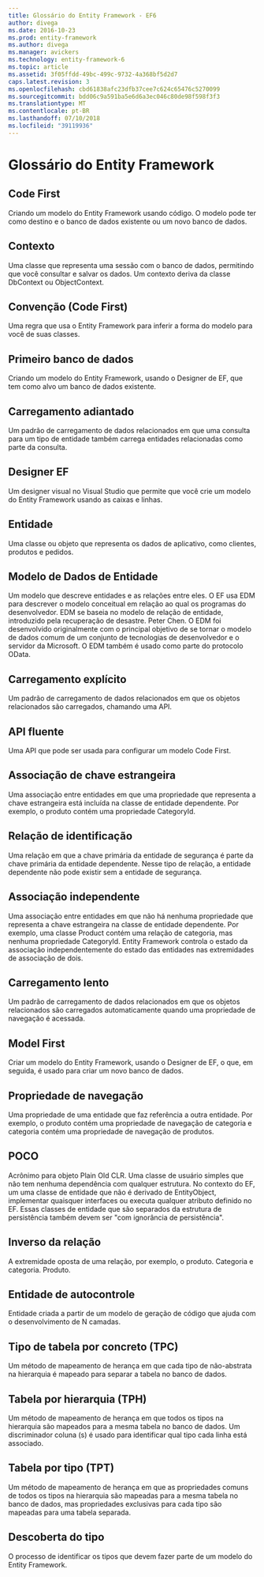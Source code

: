 ```yaml
---
title: Glossário do Entity Framework - EF6
author: divega
ms.date: 2016-10-23
ms.prod: entity-framework
ms.author: divega
ms.manager: avickers
ms.technology: entity-framework-6
ms.topic: article
ms.assetid: 3f05ffdd-49bc-499c-9732-4a368bf5d2d7
caps.latest.revision: 3
ms.openlocfilehash: cbd61838afc23dfb37cee7c624c65476c5270099
ms.sourcegitcommit: bdd06c9a591ba5e6d6a3ec046c80de98f598f3f3
ms.translationtype: MT
ms.contentlocale: pt-BR
ms.lasthandoff: 07/10/2018
ms.locfileid: "39119936"
---
```

# <a name="entity-framework-glossary"></a>Glossário do Entity Framework
## <a name="code-first"></a>Code First
Criando um modelo do Entity Framework usando código. O modelo pode ter como destino e o banco de dados existente ou um novo banco de dados.

## <a name="context"></a>Contexto
Uma classe que representa uma sessão com o banco de dados, permitindo que você consultar e salvar os dados. Um contexto deriva da classe DbContext ou ObjectContext.

## <a name="convention-code-first"></a>Convenção (Code First)
Uma regra que usa o Entity Framework para inferir a forma do modelo para você de suas classes.

## <a name="database-first"></a>Primeiro banco de dados
Criando um modelo do Entity Framework, usando o Designer de EF, que tem como alvo um banco de dados existente.

## <a name="eager-loading"></a>Carregamento adiantado
Um padrão de carregamento de dados relacionados em que uma consulta para um tipo de entidade também carrega entidades relacionadas como parte da consulta.

## <a name="ef-designer"></a>Designer EF
Um designer visual no Visual Studio que permite que você crie um modelo do Entity Framework usando as caixas e linhas.

## <a name="entity"></a>Entidade
Uma classe ou objeto que representa os dados de aplicativo, como clientes, produtos e pedidos.

## <a name="entity-data-model"></a>Modelo de Dados de Entidade
Um modelo que descreve entidades e as relações entre eles. O EF usa EDM para descrever o modelo conceitual em relação ao qual os programas do desenvolvedor. EDM se baseia no modelo de relação de entidade, introduzido pela recuperação de desastre. Peter Chen. O EDM foi desenvolvido originalmente com o principal objetivo de se tornar o modelo de dados comum de um conjunto de tecnologias de desenvolvedor e o servidor da Microsoft. O EDM também é usado como parte do protocolo OData.

## <a name="explicit-loading"></a>Carregamento explícito
Um padrão de carregamento de dados relacionados em que os objetos relacionados são carregados, chamando uma API.

## <a name="fluent-api"></a>API fluente
Uma API que pode ser usada para configurar um modelo Code First.

## <a name="foreign-key-association"></a>Associação de chave estrangeira
Uma associação entre entidades em que uma propriedade que representa a chave estrangeira está incluída na classe de entidade dependente. Por exemplo, o produto contém uma propriedade CategoryId.

## <a name="identifying-relationship"></a>Relação de identificação
Uma relação em que a chave primária da entidade de segurança é parte da chave primária da entidade dependente. Nesse tipo de relação, a entidade dependente não pode existir sem a entidade de segurança.

## <a name="independent-association"></a>Associação independente
Uma associação entre entidades em que não há nenhuma propriedade que representa a chave estrangeira na classe de entidade dependente. Por exemplo, uma classe Product contém uma relação de categoria, mas nenhuma propriedade CategoryId. Entity Framework controla o estado da associação independentemente do estado das entidades nas extremidades de associação de dois.

## <a name="lazy-loading"></a>Carregamento lento
Um padrão de carregamento de dados relacionados em que os objetos relacionados são carregados automaticamente quando uma propriedade de navegação é acessada.

## <a name="model-first"></a>Model First
Criar um modelo do Entity Framework, usando o Designer de EF, o que, em seguida, é usado para criar um novo banco de dados.

## <a name="navigation-property"></a>Propriedade de navegação
Uma propriedade de uma entidade que faz referência a outra entidade. Por exemplo, o produto contém uma propriedade de navegação de categoria e categoria contém uma propriedade de navegação de produtos.

## <a name="poco"></a>POCO
Acrônimo para objeto Plain Old CLR. Uma classe de usuário simples que não tem nenhuma dependência com qualquer estrutura. No contexto do EF, um uma classe de entidade que não é derivado de EntityObject, implementar quaisquer interfaces ou executa qualquer atributo definido no EF. Essas classes de entidade que são separados da estrutura de persistência também devem ser "com ignorância de persistência".  

## <a name="relationship-inverse"></a>Inverso da relação
A extremidade oposta de uma relação, por exemplo, o produto. Categoria e categoria. Produto.

## <a name="self-tracking-entity"></a>Entidade de autocontrole
Entidade criada a partir de um modelo de geração de código que ajuda com o desenvolvimento de N camadas.

## <a name="table-per-concrete-type-tpc"></a>Tipo de tabela por concreto (TPC)
Um método de mapeamento de herança em que cada tipo de não-abstrata na hierarquia é mapeado para separar a tabela no banco de dados.

## <a name="table-per-hierarchy-tph"></a>Tabela por hierarquia (TPH)
Um método de mapeamento de herança em que todos os tipos na hierarquia são mapeados para a mesma tabela no banco de dados. Um discriminador coluna (s) é usado para identificar qual tipo cada linha está associado.

## <a name="table-per-type-tpt"></a>Tabela por tipo (TPT)
Um método de mapeamento de herança em que as propriedades comuns de todos os tipos na hierarquia são mapeadas para a mesma tabela no banco de dados, mas propriedades exclusivas para cada tipo são mapeadas para uma tabela separada.

## <a name="type-discovery"></a>Descoberta do tipo
O processo de identificar os tipos que devem fazer parte de um modelo do Entity Framework.
